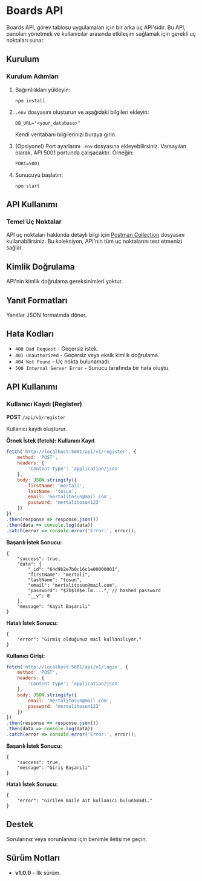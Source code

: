 # Boards API

Boards API, görev tablosu uygulamaları için bir arka uç API'sidir. Bu API, panoları yönetmek ve kullanıcılar arasında etkileşim sağlamak için gerekli uç noktaları sunar.

## Kurulum

### Kurulum Adımları

1. Bağımlılıkları yükleyin:
    ```
    npm install
    ```

2. `.env` dosyasını oluşturun ve aşağıdaki bilgileri ekleyin:
    ```env
    DB_URL="<your_database>"
    ```
    Kendi veritabanı bilgilerinizi buraya girin.

3. (Opsiyonel) Port ayarlarını `.env` dosyasına ekleyebilirsiniz. Varsayılan olarak, API 5001 portunda çalışacaktır. Örneğin:
    ```env
    PORT=5001
    ```

4. Sunucuyu başlatın:
    ```
    npm start
    ```

## API Kullanımı

### Temel Uç Noktalar

API uç noktaları hakkında detaylı bilgi için [Postman Collection](https://github.com/mertalitosun/kanban-task/tree/main/postman) dosyasını kullanabilirsiniz. Bu koleksiyon, API'nin tüm uç noktalarını test etmenizi sağlar.

## Kimlik Doğrulama

API'nin kimlik doğrulama gereksinimleri yoktur.

## Yanıt Formatları

Yanıtlar JSON formatında döner.

## Hata Kodları

- `400 Bad Request` - Geçersiz istek.
- `401 Unauthorized` - Geçersiz veya eksik kimlik doğrulama.
- `404 Not Found` - Uç nokta bulunamadı.
- `500 Internal Server Error` - Sunucu tarafında bir hata oluştu.

## API Kullanımı

### Kullanıcı Kaydı (Register)

**POST** `/api/v1/register`

Kullanıcı kaydı oluşturur.

**Örnek İstek (fetch):**
**Kullanıcı Kayıt**

```javascript
fetch('http://localhost:5001/api/v1/register', {
    method: 'POST',
    headers: {
        'Content-Type': 'application/json'
    },
    body: JSON.stringify({
        firstName: 'mertali',
        lastName: 'tosun',
        email: 'mertalitosun@mail.com',
        password: 'mertalitosun123'
    })
})
.then(response => response.json())
.then(data => console.log(data))
.catch(error => console.error('Error:', error));
```
**Başarılı İstek Sonucu:**
```
{
    "success": true,
    "data": {
        "_id": "64d9b2e7b0c16c1e00000001",
        "firstName": "mertali",
        "lastName": "tosun",
        "email": "mertalitosun@mail.com",
        "password": "$2b$10$e.lm....", // hashed password
        "__v": 0
    },
    "message": "Kayıt Başarılı"
}
```

**Hatalı İstek Sonucu:**
```
{
    "error": "Girmiş olduğunuz mail kullanılıyor."
}
```

**Kullanıcı Girişi:**
```javascript
fetch('http://localhost:5001/api/v1/login', {
    method: 'POST',
    headers: {
        'Content-Type': 'application/json'
    },
    body: JSON.stringify({
        email: 'mertalitosun@mail.com',
        password: 'mertalitosun123'
    })
})
.then(response => response.json())
.then(data => console.log(data))
.catch(error => console.error('Error:', error));
```
**Başarılı İstek Sonucu:**
```
{
    "success": true,
    "message": "Giriş Başarılı"
}
```

**Hatalı İstek Sonucu:**
```
{
    "error": "Girilen maile ait kullanıcı bulunamadı."
}
```

## Destek

Sorularınız veya sorunlarınız için benimle iletişime geçin.

## Sürüm Notları

- **v1.0.0** - İlk sürüm.
